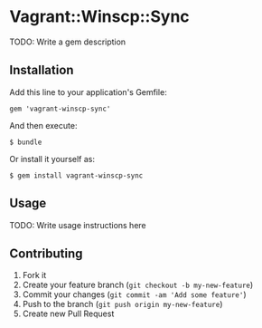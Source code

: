 # Vagrant::Winscp::Sync

TODO: Write a gem description

## Installation

Add this line to your application's Gemfile:

    gem 'vagrant-winscp-sync'

And then execute:

    $ bundle

Or install it yourself as:

    $ gem install vagrant-winscp-sync

## Usage

TODO: Write usage instructions here

## Contributing

1. Fork it
2. Create your feature branch (`git checkout -b my-new-feature`)
3. Commit your changes (`git commit -am 'Add some feature'`)
4. Push to the branch (`git push origin my-new-feature`)
5. Create new Pull Request
